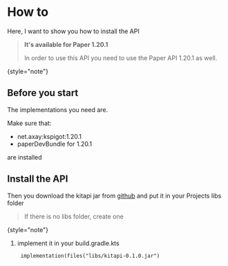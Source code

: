 # How to

Here, I want to show you how to install the API

> **It's available for Paper 1.20.1**
>
> In order to use this API you need to use the Paper API 1.20.1 as well.
>
{style="note"}

## Before you start

The implementations you need are.

Make sure that:
- net.axay:kspigot:1.20.1
- paperDevBundle for 1.20.1

are installed


## Install the API

Then you download the kitapi jar from [github](https://cdn.discordapp.com/attachments/892367568432668693/1163572466216620203/kitapi-0.1.0.jar?ex=6540104e&is=652d9b4e&hm=35692f95a75af3f09893a95f3d5413b5e85b7bd1bba2dfac7dc6e833c82ef97e&)
and put it in your Projects libs folder 
> If there is no libs folder, create one
>
{style="note"}
1. implement it in your build.gradle.kts

   ```Gradle
    implementation(files("libs/kitapi-0.1.0.jar")
   ```
